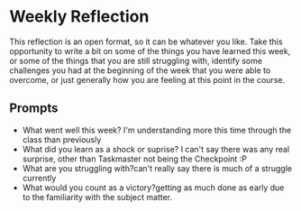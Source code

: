# Weekly Reflection
This reflection is an open format, so it can be whatever you like. Take this opportunity to write a bit on some of the things you have learned this week, or some of the things that you are still struggling with, identify some challenges you had at the beginning of the week that you were able to overcome, or just generally how you are feeling at this point in the course.

## Prompts
- What went well this week? I'm understanding more this time through the class than previously
- What did you learn as a shock or suprise? I can't say there was any real surprise, other than Taskmaster not being the Checkpoint :P
- What are you struggling with?can't really say there is much of a struggle currently
- What would you count as a victory?getting as much done as early due to the familiarity with the subject matter.